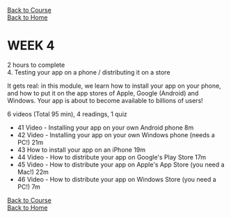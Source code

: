 [Back to Course](../index.md)<br>
[Back to Home](../../index.md)<br>

# WEEK 4
2 hours to complete<br>
4. Testing your app on a phone / distributing it on a store

It gets real: in this module, we learn how to install your app on your phone, and how to put it on the app stores of Apple, Google (Android) and Windows. Your app is about to become available to billions of users!<br>

6 videos (Total 95 min), 4 readings, 1 quiz

* 41 Video - Installing your app on your own Android phone 8m
* 42 Video - Installing your app on your own Windows phone (needs a PC!) 21m
* 43 How to install your app on an iPhone 19m
* 44 Video - How to distribute your app on Google's Play Store 17m
* 45 Video - How to distribute your app on Apple's App Store (you need a Mac!) 22m
* 46 Video - How to distribute your app on Windows Store (you need a PC!) 7m



[Back to Course](../index.md)<br>
[Back to Home](../../index.md)<br>